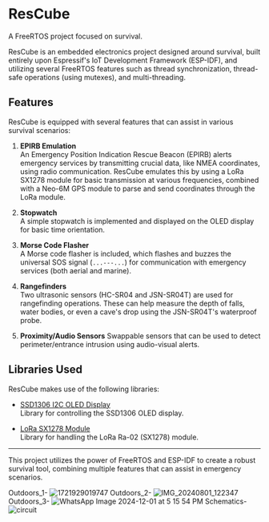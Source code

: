 # ResCube
A FreeRTOS project focused on survival.

ResCube is an embedded electronics project designed around survival, built entirely upon Espressif's IoT Development Framework (ESP-IDF), and utilizing several FreeRTOS features such as thread synchronization, thread-safe operations (using mutexes), and multi-threading.

## Features

ResCube is equipped with several features that can assist in various survival scenarios:

1. **EPIRB Emulation**  
   An Emergency Position Indication Rescue Beacon (EPIRB) alerts emergency services by transmitting crucial data, like NMEA coordinates, using radio communication. ResCube emulates this by using a LoRa SX1278 module for basic transmission at various frequencies, combined with a Neo-6M GPS module to parse and send coordinates through the LoRa module.

2. **Stopwatch**  
   A simple stopwatch is implemented and displayed on the OLED display for basic time orientation.

3. **Morse Code Flasher**  
   A Morse code flasher is included, which flashes and buzzes the universal SOS signal (`...---...`) for communication with emergency services (both aerial and marine).

4. **Rangefinders**  
   Two ultrasonic sensors (HC-SR04 and JSN-SR04T) are used for rangefinding operations. These can help measure the depth of falls, water bodies, or even a cave's drop using the JSN-SR04T's waterproof probe.

5. **Proximity/Audio Sensors**
   Swappable sensors that can be used to detect perimeter/entrance intrusion using audio-visual alerts.

## Libraries Used

ResCube makes use of the following libraries:

- [SSD1306 I2C OLED Display](https://github.com/nopnop2002/esp-idf-ssd1306)  
  Library for controlling the SSD1306 OLED display.

- [LoRa SX1278 Module](https://github.com/nopnop2002/esp-idf-sx127x)  
  Library for handling the LoRa Ra-02 (SX1278) module.

---

This project utilizes the power of FreeRTOS and ESP-IDF to create a robust survival tool, combining multiple features that can assist in emergency scenarios.


Outdoors_1-
![1721929019747](https://github.com/user-attachments/assets/1d6650ac-6498-42d7-895d-8d551b665642)
Outdoors_2-
![IMG_20240801_122347](https://github.com/user-attachments/assets/0db684e5-3030-40ab-92da-23f038ac1a56)
Outdoors_3-
![WhatsApp Image 2024-12-01 at 5 15 54 PM](https://github.com/user-attachments/assets/57319153-c62b-4cca-93d0-a5574d73dbf4)
Schematics-
![circuit](https://github.com/user-attachments/assets/536f412e-e37d-413c-9ee5-3ef3d0e422a9)






